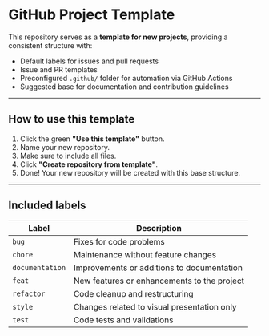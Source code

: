 # GitHub Project Template

This repository serves as a **template for new projects**, providing a consistent structure with:

- Default labels for issues and pull requests
- Issue and PR templates
- Preconfigured `.github/` folder for automation via GitHub Actions
- Suggested base for documentation and contribution guidelines

---

## How to use this template

1. Click the green **"Use this template"** button.
2. Name your new repository.
3. Make sure to include all files.
4. Click **"Create repository from template"**.
5. Done! Your new repository will be created with this base structure.

---

## Included labels

| Label           | Description                                 |
|------------------|---------------------------------------------|
| `bug`           | Fixes for code problems                      |
| `chore`         | Maintenance without feature changes          |
| `documentation` | Improvements or additions to documentation   |
| `feat`          | New features or enhancements to the project  |
| `refactor`      | Code cleanup and restructuring               |
| `style`         | Changes related to visual presentation only  |
| `test`          | Code tests and validations                   |
